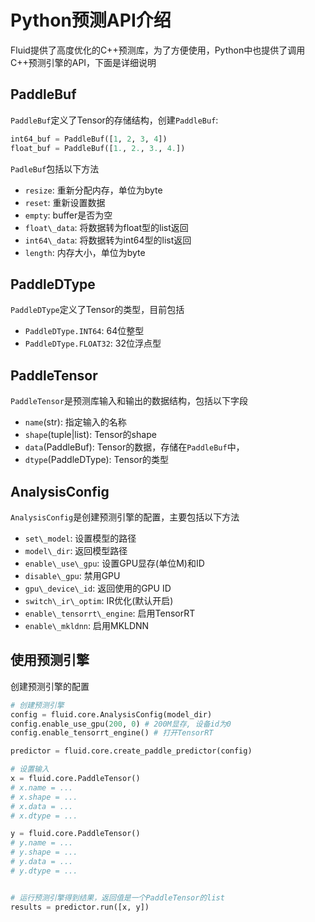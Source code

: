 # Python预测API介绍
Fluid提供了高度优化的C++预测库，为了方便使用，Python中也提供了调用C++预测引擎的API，下面是详细说明

## PaddleBuf
`PaddleBuf`定义了Tensor的存储结构，创建`PaddleBuf`:
``` python
int64_buf = PaddleBuf([1, 2, 3, 4])
float_buf = PaddleBuf([1., 2., 3., 4.])
```

`PadleBuf`包括以下方法
* `resize`: 重新分配内存，单位为byte
* `reset`: 重新设置数据
* `empty`: buffer是否为空
* `float\_data`: 将数据转为float型的list返回
* `int64\_data`: 将数据转为int64型的list返回
* `length`: 内存大小，单位为byte

## PaddleDType
`PaddleDType`定义了Tensor的类型，目前包括
* `PaddleDType.INT64`: 64位整型
* `PaddleDType.FLOAT32`: 32位浮点型

## PaddleTensor
`PaddleTensor`是预测库输入和输出的数据结构，包括以下字段
* `name`(str): 指定输入的名称
* `shape`(tuple|list): Tensor的shape
* `data`(PaddleBuf): Tensor的数据，存储在`PaddleBuf`中，
* `dtype`(PaddleDType): Tensor的类型

## AnalysisConfig
`AnalysisConfig`是创建预测引擎的配置，主要包括以下方法
* `set\_model`: 设置模型的路径
* `model\_dir`: 返回模型路径
* `enable\_use\_gpu`: 设置GPU显存(单位M)和ID
* `disable\_gpu`: 禁用GPU
* `gpu\_device\_id`: 返回使用的GPU ID
* `switch\_ir\_optim`: IR优化(默认开启)
* `enable\_tensorrt\_engine`: 启用TensorRT
* `enable\_mkldnn`: 启用MKLDNN


## 使用预测引擎
创建预测引擎的配置

``` python
# 创建预测引擎
config = fluid.core.AnalysisConfig(model_dir)
config.enable_use_gpu(200, 0) # 200M显存, 设备id为0
config.enable_tensorrt_engine() # 打开TensorRT

predictor = fluid.core.create_paddle_predictor(config)

# 设置输入
x = fluid.core.PaddleTensor()
# x.name = ...
# x.shape = ...
# x.data = ...
# x.dtype = ...

y = fluid.core.PaddleTensor()
# y.name = ...
# y.shape = ...
# y.data = ...
# y.dtype = ...


# 运行预测引擎得到结果，返回值是一个PaddleTensor的list
results = predictor.run([x, y])
```
